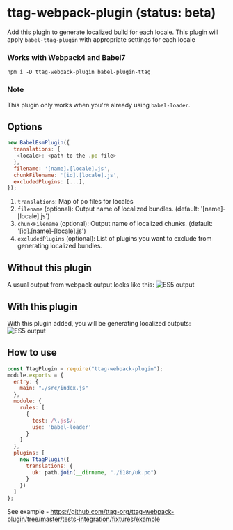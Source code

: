 
# ttag-webpack-plugin (status: beta)
Add this plugin to generate localized build for each locale. This plugin will apply `babel-ttag-plugin` with appropriate settings for each locale

### Works with Webpack4 and Babel7

```
npm i -D ttag-webpack-plugin babel-plugin-ttag
```

### Note
This plugin only works when you're already using `babel-loader`.


## Options
```js
new BabelEsmPlugin({
  translations: {
   <locale>: <path to the .po file>
  },
  filename: '[name].[locale].js',
  chunkFilename: '[id].[locale].js',
  excludedPlugins: [...],
});
```
1. `translations`: Map of po files for locales
2. `filename` (optional): Output name of localized bundles. (default: '[name]-[locale].js')
3. `chunkFilename` (optional): Output name of localized chunks. (default: '[id].[name]-[locale].js')
4. `excludedPlugins` (optional): List of plugins you want to exclude from generating localized bundles.

## Without this plugin
A usual output from webpack output looks like this:
![ES5 output]()

## With this plugin
With this plugin added, you will be generating localized outputs:
![ES5 output]()

## How to use
```js
const TtagPlugin = require("ttag-webpack-plugin");
module.exports = {
  entry: {
    main: "./src/index.js"
  },
  module: {
    rules: [
      {
        test: /\.js$/,
        use: 'babel-loader' 
      }
    ]
  },
  plugins: [
    new TtagPlugin({
      translations: {
        uk: path.join(__dirname, "./i18n/uk.po")
      }
    })
  ]
};
```
See example - https://github.com/ttag-org/ttag-webpack-plugin/tree/master/tests-integration/fixtures/example
